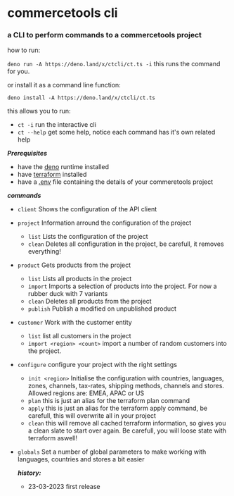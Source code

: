 # commercetools cli

### a CLI to perform commands to a commercetools project

how to run:

`deno run -A https://deno.land/x/ctcli/ct.ts -i` this runs the command for you.

or install it as a command line function:

`deno install -A https://deno.land/x/ctcli/ct.ts`

this allows you to run:

- `ct -i` run the interactive cli
- `ct --help` get some help, notice each command has it's own related help

_**Prerequisites**_

- have the [deno](https://deno.land/manual/getting_started/installation) runtime
  installed
- have [terraform](https://developer.hashicorp.com/terraform/downloads)
  installed
- have a
  [.env](https://docs.commercetools.com/merchant-center/api-clients#create-an-api-client)
  file containing the details of your commeretools project

_**commands**_

- `client` Shows the configuration of the API client
- `project` Information arround the configuration of the project
  - `list` Lists the configuration of the project
  - `clean` Deletes all configuration in the project, be carefull, it removes
    everything!

- `product` Gets products from the project
  - `list` Lists all products in the project
  - `import` Imports a selection of products into the project. For now a rubber
    duck with 7 variants
  - `clean` Deletes all products from the project
  - `publish` Publish a modified on unpublished product
- `customer` Work with the customer entity
  - `list` list all customers in the project
  - `import <region> <count>` import a number of random customers into the
    project.
- `configure` configure your project with the right settings
  - `init <region>` Initialise the configuration with countries, languages,
    zones, channels, tax-rates, shipping methods, channels and stores. Allowed
    regions are: EMEA, APAC or US
  - `plan` this is just an alias for the terraform plan command
  - `apply` this is just an alias for the terraform apply command, be carefull,
    this will overwrite all in your project
  - `clean` this will remove all cached terraform information, so gives you a
    clean slate to start over again. Be carefull, you will loose state with
    terraform aswell!
- `globals` Set a number of global parameters to make working with languages,
  countries and stores a bit easier

  _**history:**_
  - 23-03-2023 first release
